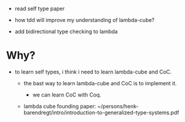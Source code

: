- read self type paper

- how tdd will improve my understanding of lambda-cube?

- add bidirectional type checking to lambda

# Why?

- to learn self types, i think i need to learn lambda-cube and CoC.

  - the bast way to learn lambda-cube and CoC is to implement it.

    - we can learn CoC with Coq.

  - lambda cube founding paper: ~/persons/henk-barendregt/intro/introduction-to-generalized-type-systems.pdf
